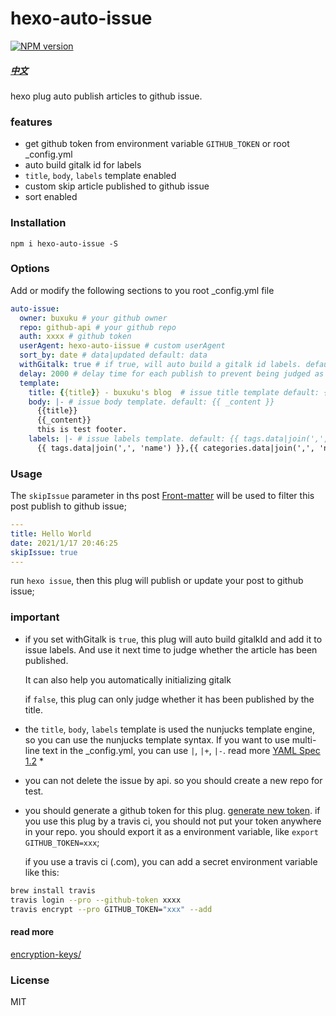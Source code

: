 # hexo-auto-issue
[![NPM version](https://badge.fury.io/js/hexo-auto-issue.svg)](https://www.npmjs.com/package/hexo-auto-issue)

##### [中文](./README_CN.md)

hexo plug auto publish articles  to github issue.

### features

* get github token from environment variable `GITHUB_TOKEN` or root _config.yml
* auto build gitalk id for labels
* `title`, `body`, `labels` template enabled
* custom skip article published to github issue
* sort enabled

### Installation

```shell
npm i hexo-auto-issue -S
```

### Options

Add or modify the following sections to you root _config.yml file

```yaml
auto-issue:
  owner: buxuku # your github owner
  repo: github-api # your github repo
  auth: xxxx # github token
  userAgent: hexo-auto-iissue # custom userAgent
  sort_by: date # data|updated default: data
  withGitalk: true # if true, will auto build a gitalk id labels. default: false
  delay: 2000 # delay time for each publish to prevent being judged as a robot. default: 2000 milliseconds
  template:
    title: {{title}} - buxuku's blog  # issue title template default: {{title}}
    body: |- # issue body template. default: {{ _content }}
      {{title}}
      {{_content}}
      this is test footer.
    labels: |- # issue labels template. default: {{ tags.data|join(',', 'name') }},{{ categories.data|join(',', 'name') }}
      {{ tags.data|join(',', 'name') }},{{ categories.data|join(',', 'name') }}
```

### Usage

The `skipIssue` parameter in ths post [Front-matter](https://hexo.io/docs/front-matter) will be used to filter this post publish to github issue;

```yaml
---
title: Hello World
date: 2021/1/17 20:46:25
skipIssue: true
---
```

run `hexo issue`, then this plug will publish or update your post to github issue;

### important

* if you set withGitalk is `true`, this plug will auto build gitalkId and add it to issue labels. And use it next time to judge whether the article has been published.
  
  It can also help you automatically initializing gitalk  
  
  if `false`, this plug can only judge whether it has been published by the title.

* the `title`, `body`, `labels` template is used the nunjucks template engine, so you can use the nunjucks template syntax.
  If you want to use multi-line text in the _config.yml, you can use `|`, `|+`, `|-`. read more [YAML Spec 1.2](http://www.yaml.org/spec/1.2/spec.html#id2760844) * 
  
* you can not delete the issue by api. so you should create a new repo for test.

* you should generate a github token for this plug. [generate new token](https://github.com/settings/tokens). if you use this plug by a travis ci, you should not put your token anywhere in your repo.
you should export it as a environment variable, like `export GITHUB_TOKEN=xxx`;
  
  if you use a travis ci (.com), you can add a secret environment variable like this:

```bash
brew install travis
travis login --pro --github-token xxxx 
travis encrypt --pro GITHUB_TOKEN="xxx" --add
```

#### read more

[encryption-keys/](https://docs.travis-ci.com/user/encryption-keys/)
  
### License

MIT
